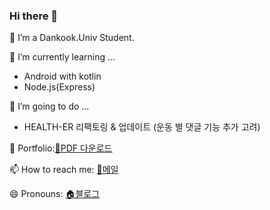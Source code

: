 ### Hi there 👋


🔭 I’m a Dankook.Univ Student.


🌱 I’m currently learning ...
  - Android with kotlin
  - Node.js(Express)

📄 I’m going to do ...
  - HEALTH-ER 리팩토링 & 업데이트 (운동 별 댓글 기능 추가 고려)
  
📜 Portfolio:[📖PDF 다운로드](https://github.com/Gongcu/Gongcu/blob/master/%ED%8F%AC%ED%8A%B8%ED%8F%B4%EB%A6%AC%EC%98%A4.pdf)

📫 How to reach me: [📧메일](knmy0101@gmail.com)
 
😄 Pronouns: [🏠블로그](https://bb-library.tistory.com/)

